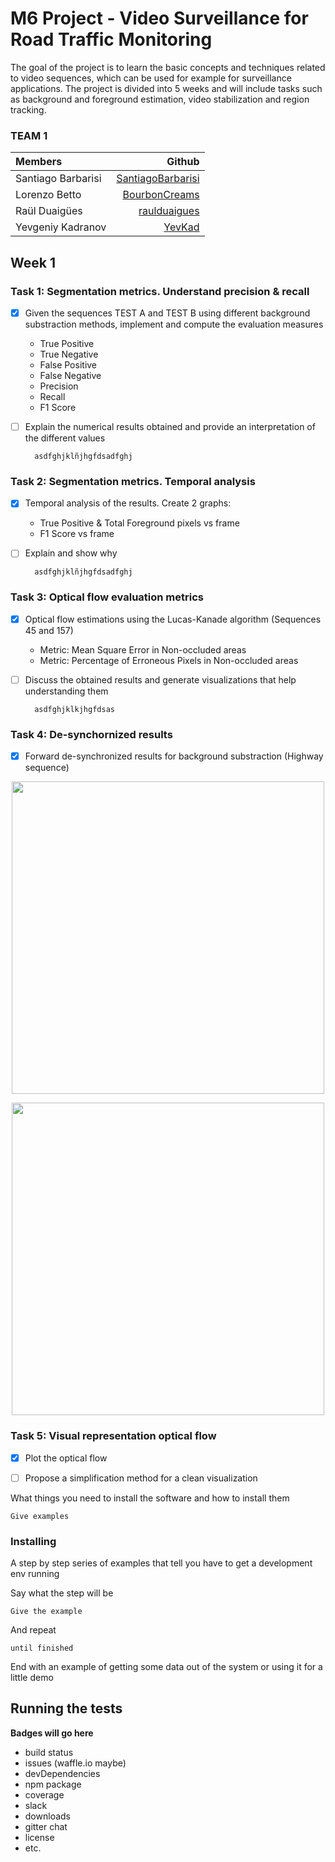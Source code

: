 # M6 Project - Video Surveillance for Road Traffic Monitoring

The goal of the project is to learn the basic concepts and techniques related to video sequences, which can be used for example for surveillance applications. The project is divided into 5 weeks and will include tasks such as background and foreground estimation, video stabilization and region tracking.

### **TEAM 1**

| Members     | Github |
| :---      | ---:       |
| Santiago Barbarisi |[SantiagoBarbarisi](https://github.com/SantiagoBarbarisi)|
| Lorenzo Betto |[BourbonCreams](https://github.com/BourbonCreams)|
| Raül Duaigües |[raulduaigues](https://github.com/raulduaigues)|
| Yevgeniy Kadranov|[YevKad](https://github.com/YevKad)|

## Week 1

### Task 1: Segmentation metrics. Understand precision & recall

- [X] Given the sequences TEST A and TEST B using different background substraction methods, implement and compute the evaluation measures 
    - True Positive
    - True Negative
    - False Positive
    - False Negative
    - Precision
    - Recall
    - F1 Score
    
- [ ] Explain the numerical results obtained and provide an interpretation of the different values

        asdfghjklñjhgfdsadfghj

### Task 2: Segmentation metrics. Temporal analysis
- [X] Temporal analysis of the results. Create 2 graphs:

    - True Positive & Total Foreground pixels vs frame 
    - F1 Score vs frame
    
<!-- <p align="center">
<img src="https://github.com/mcv-m6-video/mcv-m6-2018-team1/blob/master/week1/TotalFG.png" width="500"/>
</p> -->

<!--  <p align="center">
<img src="https://github.com/mcv-m6-video/mcv-m6-2018-team1/blob/master/week1/F1_2.png" width="500"/>
</p> -->

- [ ] Explain and show why

        asdfghjklñjhgfdsadfghj
        
### Task 3: Optical flow evaluation metrics
- [X] Optical flow estimations using the Lucas-Kanade algorithm (Sequences 45 and 157)
    - Metric: Mean Square Error in Non-occluded areas
    - Metric: Percentage of Erroneous Pixels in Non-occluded areas
    
- [ ] Discuss the obtained results and generate visualizations that help understanding them

        asdfghjklkjhgfdsas

### Task 4: De-synchornized results

- [X] Forward de-synchronized results for background substraction (Highway sequence)

<p align="center">
<img src="https://github.com/mcv-m6-video/mcv-m6-2018-team1/blob/master/week1/Des_TestA.png" width="500"/>
</p>

<p align="center">
<img src="https://github.com/mcv-m6-video/mcv-m6-2018-team1/blob/master/week1/Des_TestB.png" width="500"/>
</p>

### Task 5: Visual representation optical flow

- [X] Plot the optical flow
- [ ] Propose a simplification method for a clean visualization


What things you need to install the software and how to install them

```
Give examples
```

### Installing

A step by step series of examples that tell you have to get a development env running

Say what the step will be

```
Give the example
```

And repeat

```
until finished
```

End with an example of getting some data out of the system or using it for a little demo

## Running the tests

**Badges will go here**

- build status
- issues (waffle.io maybe)
- devDependencies
- npm package
- coverage
- slack
- downloads
- gitter chat
- license
- etc.


